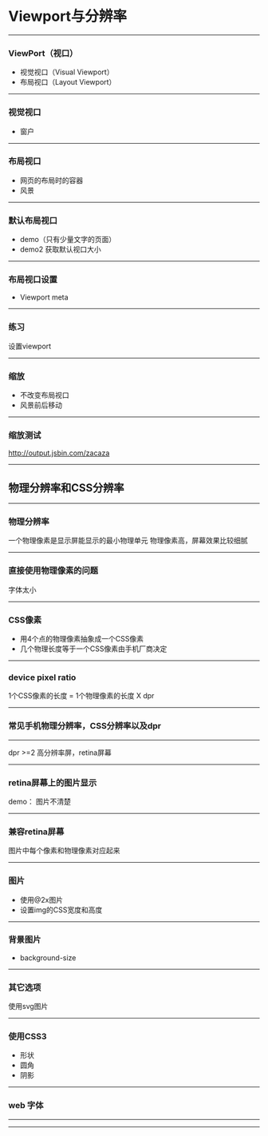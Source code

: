 # Viewport与分辨率

---

### ViewPort（视口）

* 视觉视口（Visual Viewport）
* 布局视口（Layout Viewport）

---

### 视觉视口

* 窗户

---

### 布局视口

* 网页的布局时的容器
* 风景

---

### 默认布局视口

* demo（只有少量文字的页面）
* demo2 获取默认视口大小

---

### 布局视口设置

* Viewport meta

---

### 练习

设置viewport

---

### 缩放

* 不改变布局视口
* 风景前后移动

---

### 缩放测试

http://output.jsbin.com/zacaza

---

## 物理分辨率和CSS分辨率

---

### 物理分辨率

一个物理像素是显示屏能显示的最小物理单元
物理像素高，屏幕效果比较细腻

---

### 直接使用物理像素的问题

字体太小

---

### CSS像素

* 用4个点的物理像素抽象成一个CSS像素
* 几个物理长度等于一个CSS像素由手机厂商决定

---

### device pixel ratio

1个CSS像素的长度 = 1个物理像素的长度 X dpr

---

### 常见手机物理分辨率，CSS分辨率以及dpr

---

dpr >=2 高分辨率屏，retina屏幕

---

### retina屏幕上的图片显示

demo： 图片不清楚

---

### 兼容retina屏幕

图片中每个像素和物理像素对应起来

---

### 图片

* 使用@2x图片
* 设置img的CSS宽度和高度

---

### 背景图片

* background-size

---

### 其它选项

使用svg图片

---

### 使用CSS3

* 形状
* 圆角
* 阴影

---

### web 字体

---



---